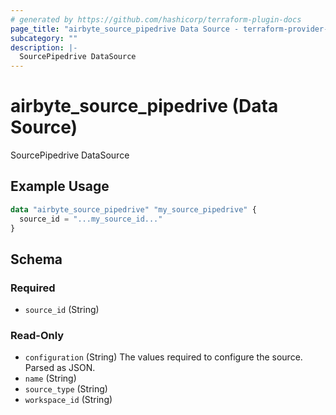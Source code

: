 ```yaml
---
# generated by https://github.com/hashicorp/terraform-plugin-docs
page_title: "airbyte_source_pipedrive Data Source - terraform-provider-airbyte"
subcategory: ""
description: |-
  SourcePipedrive DataSource
---
```


# airbyte_source_pipedrive (Data Source)

SourcePipedrive DataSource

## Example Usage

```terraform
data "airbyte_source_pipedrive" "my_source_pipedrive" {
  source_id = "...my_source_id..."
}
```

<!-- schema generated by tfplugindocs -->
## Schema

### Required

- `source_id` (String)

### Read-Only

- `configuration` (String) The values required to configure the source. Parsed as JSON.
- `name` (String)
- `source_type` (String)
- `workspace_id` (String)
